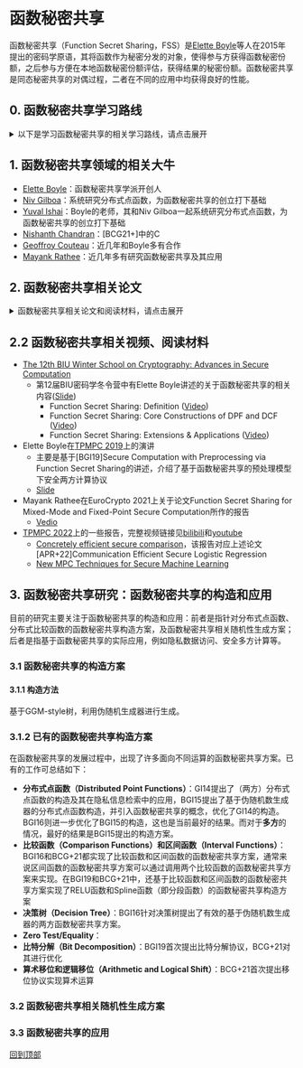 # 函数秘密共享

函数秘密共享（Function Secret Sharing，FSS）是[Elette Boyle](https://cs.idc.ac.il/~elette/)等人在2015年提出的密码学原语，其将函数作为秘密分发的对象，使得参与方获得函数秘密份额，之后参与方便在本地函数秘密份额评估，获得结果的秘密份额。函数秘密共享是同态秘密共享的对偶过程，二者在不同的应用中均获得良好的性能。

## 0. 函数秘密共享学习路线

<details>
<summary>以下是学习函数秘密共享的相关学习路线，请点击展开</summary>

（预备知识：加性秘密共享、完全二叉树、伪随机数生成器）

+ 第一阶段：首先需要阅读函数秘密共享的相关论文及其参考资料，掌握相关理论（所涉及的论文见“1. 函数秘密共享相关论文”）
  + 阅读论文BGI15
    + 了解和掌握函数秘密共享的定义和安全性定义，可以参考Boyle在BIU作的报告 ([Video](https://www.youtube.com/watch?v=fAXlOOs2t88)、[Slide](http://cyber.biu.ac.il/wp-content/uploads/2021/11/FSS-2022-BIU-WinterSchool_Elette.pdf)中Part1)
    + 了解基于伪随机数生成器的分布式点函数的FSS构造，可以参考Boyle在EruoCrypto2015上的PPT材料（[Slide](https://www.iacr.org/conferences/eurocrypt2015/cosic.esat.kuleuven.be/eurocrypt_2015/presentations/SecretSharing.zip)-Function Secret Sharing），注意这部分比较复杂，掌握思想就好
    + 了解函数秘密共享和安全多方计算的联系
  + 阅读论文BGI6
    + 了解和掌握函数秘密共享的定义和安全性定义
    + 了解和掌握基于伪随机数生成器的分布式点函数的函数秘密共享构造，可以参考Boyle在BIU作的报告 ([Video](https://www.youtube.com/watch?v=Zm-MUVve2_w)中的前半部分、[Slide](http://cyber.biu.ac.il/wp-content/uploads/2021/11/FSS-2022-BIU-WinterSchool_Elette.pdf)中Part2)
    + 了解决策树的函数秘密共享构造方案
  + 阅读论文BGI19
    + 了解和掌握基于函数秘密共享如何实现安全两方计算
  + 阅读论文BCG+21
    + 了解和掌握DCF构造
    + 了解其他函数的函数秘密共享构造
+ 第二阶段：了解和掌握基于函数秘密共享的安全计算，及其在实际场景中的应用（所涉及的论文见“1. 函数秘密共享相关论文”）
  + 阅读论文[RTPB22]
    + 了解和掌握基于函数秘密共享的隐私保护机器学习
  + 阅读论文[GKCG22]
    + 了解和掌握基于函数秘密共享的数学库
+ 第三阶段：开始函数秘密共享的相关研究
  + 确立自己的目标任务，将该任务分解成一个一个子任务，子任务可以不断往下细分，直到你自己可以直接解决
</details>

## 1. 函数秘密共享领域的相关大牛

+ [Elette Boyle](https://cs.idc.ac.il/~elette/)：函数秘密共享学派开创人
+ [Niv Gilboa](https://www.bgu.ac.il/~gilboan/publications.html)：系统研究分布式点函数，为函数秘密共享的创立打下基础
+ [Yuval Ishai](https://www.cs.technion.ac.il/~yuvali/)：Boyle的老师，其和Niv Gilboa一起系统研究分布式点函数，为函数秘密共享的创立打下基础
+ [Nishanth Chandran](https://www.microsoft.com/en-us/research/people/nichandr/publications/)：[BCG21+]中的C
+ [Geoffroy Couteau](https://geoffroycouteau.github.io/publications/)：近几年和Boyle多有合作
+ [Mayank Rathee](https://mayank0403.github.io/)：近几年多有研究函数秘密共享及其应用

## 2. 函数秘密共享相关论文
<details>
<summary>函数秘密共享相关论文和阅读材料，请点击展开</summary>

+ **[SDFY94]How to share a function securely**
  + 首次提出函数秘密共享概念，并构造了函数分发和重构方案
  + 发表在STOC94，论文链接见[ACM](https://dl.acm.org/doi/abs/10.1145/195058.195405)
+ **[GI14]Distributed Point Functions and Their Applications**
  + 分布式点函数及其在PIR上的应用（函数秘密共享本质上是分布式点函数更泛化的表示）
  + 发表在EuroCrypto 2014，论文链接见[Springer](https://link.springer.com/chapter/10.1007/978-3-642-55220-5_35)、[ePrint](https://www.iacr.org/conferences/eurocrypt2014/37)
+ :triangular_flag_on_post: **[BGI15]Function Secret Sharing** 
  + 函数秘密共享的开山之作，首次提出了DPF的FSS构造
  + 发表在EuroCrypto 2015，论文链接见[Springer](https://link.springer.com/chapter/10.1007/978-3-662-46803-6_12)
  + BGI15提出了分布式点函数、区间函数的函数秘密共享构造方案
+ :triangular_flag_on_post: **[BGI16]Function Secret Sharing: Improvements and Extensions**
  + 函数秘密共享的进一步研究，优化了DPF的FSS构造，并首次提出针对决策树的FSS构造
  + 发表在CCS 2016，论文链接见[ACM CCS](https://dl.acm.org/doi/10.1145/2976749.2978429)、[ePrint](https://eprint.iacr.org/2018/707)
  + BGI16提出了分布式点函数、决策树的函数秘密共享构造方案
+ **[WYG+17]Splinter: Practical Private Queries on Public Data**
  + 利用函数秘密共享实现隐私数据库查询
  + 发表在USENIX 2017，论文链接见[USENIX 2017](https://www.usenix.org/conference/nsdi17/technical-sessions/presentation/wang-frank)、[ePrint](https://eprint.iacr.org/2016/1148)
+ **[BCGI18]Compressing Vector OLE**
  + 利用函数秘密共享实现Oblivious linear-function evaluation
  + 发表在CCS 2018，论文链接见[ACM CCS](https://dl.acm.org/doi/abs/10.1145/3243734.3243868)、[eprint](https://eprint.iacr.org/2019/273)
+ :triangular_flag_on_post: **[BGI19]Secure Computation with Preprocessing via Function Secret Sharing**
  + 利用函数秘密共享实现了预处理模型下的安全计算协议
  + 发表在TCC 2019，论文链接见[Springer](https://link.springer.com/chapter/10.1007/978-3-030-36030-6_14)、[ePrint](https://eprint.iacr.org/2019/1095)
  + BGI19提出了Zero Test、Equality、整数比较、Interval Membership和Spline函数的函数秘密共享构造方案
+ **[SGRR2019]Distributed Vector-OLE-Improved Constructions and Implementation**
  + [BCGI18]的优化
  + 发表在CCS 2019，论文链接见[ACM CCS](https://dl.acm.org/doi/10.1145/3319535.3363228)、[eprint](https://eprint.iacr.org/2019/1084)
  + 该论文的第三作者Leonie Reichert的硕士毕业论文[Multi-Point Function Secret Sharing using Cuckoo Hashing](https://github.com/ReichertL/Masterthesis)用布谷鸟哈希实现了分布式多点函数
+ **[BBG+21]Lightweight Techniques for Private Heavy Hitters**
  + 基于BGI16的DPF构造提出了iDPF构造（DPF的拓展），并利用iDPF构造解决了Private Heavy Hitters（隐私频繁项）
  + 发表在S&P 2021，论文链接见[eprint](https://eprint.iacr.org/2021/017)
+ :triangular_flag_on_post: **[BCG+21]Function Secret Sharing for Mixed-Mode and Fixed-Point Secure Computation**
  + BGI19的进一步优化，提出了针对更多非线性函数的FSS构造方案
  + 发表在EuroCrypto 2021，论文链接见[Springer](https://link.springer.com/chapter/10.1007/978-3-030-77886-6_30)、[ePrint](https://eprint.iacr.org/2020/1392)
  + [Vedio: Mayank Rathee presented at Eurocrypt 2021](https://www.youtube.com/watch?v=22BfFkP_Hbk&t=280s)
  + BCG+21提出了Zero Test、整数比较、ReLU、Spline、算术移位和逻辑移位、比特分解函数的函数秘密共享构造方案
+ **[RTPB22]ARIANN: Low-Interaction Privacy-Preserving Deep Learning via Function Secret Sharing**
  + 基于函数秘密共享的隐私保护深度学习，提出了针对于Equality Test、比较函数的函数秘密共享构造方案
  + 发表在PoPETs2022上，论文链接见[arXiv](https://arxiv.org/abs/2006.04593)、[PETS](https://petsymposium.org/popets/2022/popets-2022-0015.php)，代码链接见[GitHub](https://github.com/LaRiffle/ariann)、视频链接见[Youtube-vedio](https://www.youtube.com/watch?v=ztCptCgqZBs)
  + 该论文中所设计的协议还被用于隐私保护医学图像分析，[End-to-end privacy preserving deep learning on multi-institutional medical imaging](https://www.nature.com/articles/s42256-021-00337-8)基于AriaNN提出了将差分隐私的联邦模型训练与模型更新的加密聚合以及加密的远程推理结合起来的PriMIA框架，并应用在深度CNN对儿科胸部X光片进行分类（医学图像分类）中。
+ **[Wagh22]Pika: Secure Computation using Function Secret Sharing over Rings**
  + 基于函数秘密共享的安全两方计算协议
  + 发表在PoPETs2022上，论文链接见[eprint](https://eprint.iacr.org/2022/826)
+ **[GKCG22]LLAMA: A Low Latency Math Library for Secure Inference**
  + 基于函数秘密共享的数学库，可用于安全隐私推理
  + 发表在PoPETs2022上，论文链接见[eprint](https://eprint.iacr.org/2022/793)，视频链接见[bilibili](https://www.bilibili.com/video/BV1hU4y1Q7w2?p=2&vd_source=45400e58cd0ed58d7605745553c0f81e)(其中，FSS的内容在视频18:00)
+ **[CP22]Lightweight, Maliciously Secure Verifiable Function Secret Sharing**
  + 恶意安全的函数秘密共享
  + 发表在EuroCrypto2022上，论文链接见[Springer](https://link.springer.com/chapter/10.1007/978-3-031-06944-4_6)
+ **[BKO22]CNF-FSS and Its Applications**
  + 多方函数秘密共享构造方案
  + 发表在PKC 2022上，论文链接见[Springer](https://link.springer.com/chapter/10.1007/978-3-030-97121-2_11)
+ **[APR+22]Communication Efficient Secure Logistic Regression**
  + 结合基于函数秘密共享的MPC协议和基于非函数秘密共享的MPC协议，设计了安全逻辑回归协议
  + 论文链接见[eprint](https://eprint.iacr.org/2022/866)，视频链接见[youtube](https://www.youtube.com/watch?v=HkFML4TJqYc&list=PLEn8f3ymo4LDqD_m9pVgkpFBvTrDKnBmF&index=16)
+ **[AMO+22]Memory and Round-Efficient MPC Primitives in the Pre-Processing Model from Unit Vectorization**
  + BGI19和BCG+21的优化
  + 论文发表在ASiaCCS 2022，论文链接见[ACM](https://dl.acm.org/doi/pdf/10.1145/3488932.3517407)
+ **[BGIK22]Programmable Distributed Point Functions** :triangular_flag_on_post:
  + 提出了一种新方法来构造DPF（之前构造DPF的方法是基于树的）
  + 论文发表在Crypto 2022，论文链接见[eprint](https://eprint.iacr.org/2022/1060)

## 2.1 相关阅读材料
+ **[DNNR17]The TinyTable protocol for 2-Party Secure Computation, or: Gate-scrambling Revisited**
  + 利用真值表来实现所有函数的预处理模型下安全计算，该方法针对布尔电路
  + 发表在Crypto 2017
+ **[DKS17]Pushing the Communication Barrier in Secure Computation using Lookup Tables**
  + 利用查找表来实现安全计算
  + 发表在NDSS 2017上，NDSS页面[Pushing the Communication Barrier in Secure Computation using Lookup Tables](https://www.ndss-symposium.org/ndss2017/ndss-2017-programme/pushing-communication-barrier-secure-computation-using-lookup-tables/)
  + 论文链接见[eprint](https://eprint.iacr.org/2018/486)
+ **[CZ22]Non-Interactive Secure Computation of Inner-Product from LPN and LWE**
  + 详见[eprint](https://iacr.org/cryptodb/data/paper.php?pubkey=32405)
+ **[CZW+21]When Homomorphic Encryption Marries Secret Sharing: Secure Large-Scale Sparse Logistic Regression and Applications in Risk Control**
  + 结合秘密共享和同态加密实现稀疏数据的逻辑回归
  + 发表在KDD 2021，文章链接见[ACM](https://dl.acm.org/doi/10.1145/3447548.3467210)，[arXiv](https://arxiv.org/pdf/2008.08753.pdf)
+ **[DGH+21]MPC-Friendly Symmetric Cryptography from Alternating Moduli: Candidates, Protocols, and Applications**
  + 介绍了许多密码学协议，其中包括一些对FSS的讨论
  + 发表在Crypto 2021，文章链接见[Springer](https://link.springer.com/chapter/10.1007/978-3-030-84259-8_18)
+ **[ACH20]The Usefulness of Sparsifiable Inputs: How to Avoid Subexponential iO**
  + 基于iO实现了许多密码学协议，其中就包括利用iO实现一种用于所有电路的加性函数秘密共享方案(但是在该论文中未找到相关构造)
  + 发表在PKC 2020，文章链接见[Springer](https://link.springer.com/chapter/10.1007/978-3-030-45374-9_7)、[eprint](https://eprint.iacr.org/2018/470)
+ **[DHRW]Spooky Encryption and Its Applications**
  + 提出了Spooky Encryption的概念，并提出了它的应用，其中一个应用就是函数秘密共享(见6.3 Function Secret Sharing)，不过该论文没有提出有效表示函数f的方案
  + 发表在Crypto 2016，文章链接见[Springer](https://link.springer.com/chapter/10.1007/978-3-662-53015-3_4)、[eprint](https://eprint.iacr.org/2016/272)

</details>

## 2.2 函数秘密共享相关视频、阅读材料
+ [The 12th BIU Winter School on Cryptography: Advances in Secure Computation](https://cyber.biu.ac.il/event/the-12th-biu-winter-school-on-cryptography/)
  + 第12届BIU密码学冬令营中有Elette Boyle讲述的关于函数秘密共享的相关内容([Slide](http://cyber.biu.ac.il/wp-content/uploads/2021/11/FSS-2022-BIU-WinterSchool_Elette.pdf))
    + Function Secret Sharing: Definition ([Video](https://www.youtube.com/watch?v=fAXlOOs2t88))
    + Function Secret Sharing: Core Constructions of DPF and DCF ([Video](https://www.youtube.com/watch?v=Zm-MUVve2_w))
    + Function Secret Sharing: Extensions & Applications ([Video](https://www.youtube.com/watch?v=ORBLeo3lB4U&t=9s))
+ Elette Boyle在[TPMPC 2019](https://www.multipartycomputation.com/tpmpc-2019)上的演讲
  + 主要是基于[BGI19]Secure Computation with Preprocessing via Function Secret Sharing的讲述，介绍了基于函数秘密共享的预处理模型下安全两方计算协议
  + [Slide](https://u.cs.biu.ac.il/~lindell/TPMPC2019/Elette_Boyle_TPMPC2019.pdf)
+ Mayank Rathee在EuroCrypto 2021上关于论文Function Secret Sharing for Mixed-Mode and Fixed-Point Secure Computation所作的报告
  + [Vedio](https://www.youtube.com/watch?v=22BfFkP_Hbk&list=PLeeS-3Ml-rprwuVrOTYyYWkXuJLSu4fbu&index=82)
+ [TPMPC 2022](https://www.multipartycomputation.com/tpmpc-2022)上的一些报告，完整视频链接见[bilibili](https://www.bilibili.com/video/BV1hU4y1Q7w2)和[youtube](https://www.youtube.com/playlist?list=PLEn8f3ymo4LDqD_m9pVgkpFBvTrDKnBmF)
  + [Concretely efficient secure comparison](https://www.bilibili.com/video/BV1hU4y1Q7w2?p=28)，该报告对应上述论文[APR+22]Communication Efficient Secure Logistic Regression
  + [New MPC Techniques for Secure Machine Learning](https://www.bilibili.com/video/BV1hU4y1Q7w2?p=2)

</detail>

## 3. 函数秘密共享研究：函数秘密共享的构造和应用

目前的研究主要关注于函数秘密共享的构造和应用：前者是指针对分布式点函数、分布式比较函数的函数秘密共享构造方案，及函数秘密共享相关随机性生成方案；后者是指基于函数秘密共享的实际应用，例如隐私数据访问、安全多方计算等。

### 3.1 函数秘密共享的构造方案

#### 3.1.1 构造方法

基于GGM-style树，利用伪随机生成器进行生成。

### 3.1.2 已有的函数秘密共享构造方案

在函数秘密共享的发展过程中，出现了许多面向不同运算的函数秘密共享方案。已有的工作可总结如下：
+ **分布式点函数（Distributed Point Functions）**：GI14提出了（两方）分布式点函数的构造及其在隐私信息检索中的应用，BGI15提出了基于伪随机数生成器的分布式点函数构造，并引入函数秘密共享的概念，优化了GI14的构造。BGI16则进一步优化了BGI15的构造，这也是当前最好的结果。而对于**多方**的情况，最好的结果是BGI15提出的构造方案。
+ **比较函数（Comparison Functions）和区间函数（Interval Functions）**：BGI16和BCG+21都实现了比较函数和区间函数的函数秘密共享方案，通常来说区间函数的函数秘密共享方案可以通过调用两个比较函数的函数秘密共享方案来实现。在BGI19和BCG+21中，还基于比较函数和区间函数的函数秘密共享方案实现了RELU函数和Spline函数（即分段函数）的函数秘密共享构造方案
+ **决策树（Decision Tree）**：BGI16针对决策树提出了有效的基于伪随机数生成器的两方函数秘密共享方案。
+ **Zero Test/Equality**：
+ **比特分解（Bit Decomposition）**：BGI19首次提出比特分解协议，BCG+21对其进行优化
+ **算术移位和逻辑移位（Arithmetic and Logical Shift）**：BCG+21首次提出移位协议实现算术运算




### 3.2 函数秘密共享相关随机性生成方案



### 3.3 函数秘密共享的应用



[回到顶部](#readme)
